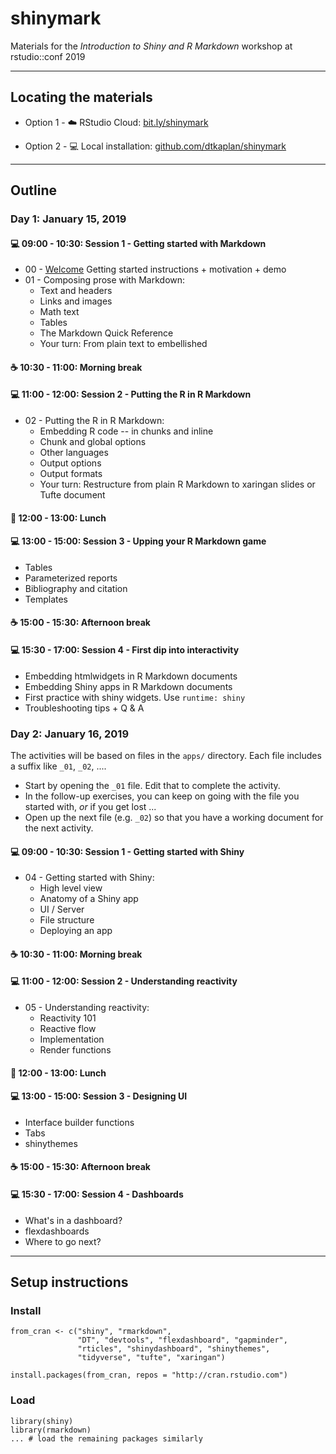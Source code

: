 # shinymark

Materials for the *Introduction to Shiny and R Markdown* workshop at rstudio::conf 2019

---

## Locating the materials

* Option 1 - :cloud: RStudio Cloud: [bit.ly/shinymark](https://bit.ly/shinymark)

* Option 2 - :computer: Local installation: [github.com/dtkaplan/shinymark](https://github.com/dtkaplan/shinymark)

---

## Outline

### Day 1: January 15, 2019

#### :computer: 09:00 - 10:30: Session 1 - Getting started with Markdown
  - 00 - [Welcome](00-welcome/00-welcome.pdf) Getting started instructions + motivation + demo
  - 01 - Composing prose with Markdown:
    - Text and headers
    - Links and images
    - Math text
    - Tables
    - The Markdown Quick Reference
    - Your turn: From plain text to embellished

#### :coffee: 10:30 - 11:00: Morning break

#### :computer: 11:00 - 12:00: Session 2 - Putting the R in R Markdown
  - 02 - Putting  the R in R Markdown:
    - Embedding R code -- in chunks and inline
    - Chunk and global options
    - Other languages
    - Output options
    - Output formats
    - Your turn: Restructure from plain R Markdown to xaringan slides or Tufte document
  
#### :fork_and_knife: 12:00 - 13:00: Lunch

#### :computer: 13:00 - 15:00: Session 3 - Upping your R Markdown game
  - Tables
  - Parameterized reports
  - Bibliography and citation
  - Templates
  
#### :coffee: 15:00 - 15:30: Afternoon break

#### :computer: 15:30 - 17:00: Session 4 - First dip into interactivity
  - Embedding htmlwidgets in R Markdown documents
  - Embedding Shiny apps in R Markdown documents
  - First practice with shiny widgets. Use `runtime: shiny`
  - Troubleshooting tips + Q & A

### Day 2: January 16, 2019

The activities will be based on files in the `apps/` directory. Each file includes a suffix like `_01`, `_02`, .... 

- Start by opening the `_01` file. Edit that to complete the activity.
- In the follow-up exercises, you can keep on going with the file you started with, *or* if you get lost ... 
- Open up the next file (e.g. `_02`) so that you have a working document for the next activity.

#### :computer: 09:00 - 10:30: Session 1 - Getting started with Shiny
  - 04 - Getting started with Shiny:
    - High level view
    - Anatomy of a Shiny app
    - UI / Server
    - File structure
    - Deploying an app

#### :coffee: 10:30 - 11:00: Morning break

#### :computer: 11:00 - 12:00: Session 2 - Understanding reactivity
  - 05 - Understanding reactivity:
    - Reactivity 101
    - Reactive flow
    - Implementation
    - Render functions
  
#### :fork_and_knife: 12:00 - 13:00: Lunch

#### :computer: 13:00 - 15:00: Session 3 - Designing UI
  - Interface builder functions
  - Tabs
  - shinythemes

#### :coffee: 15:00 - 15:30: Afternoon break

#### :computer: 15:30 - 17:00: Session 4 - Dashboards
  - What's in a dashboard?
  - flexdashboards
  - Where to go next?

---

## Setup instructions

### Install

```
from_cran <- c("shiny", "rmarkdown", 
               "DT", "devtools", "flexdashboard", "gapminder",
               "rticles", "shinydashboard", "shinythemes", 
               "tidyverse", "tufte", "xaringan")

install.packages(from_cran, repos = "http://cran.rstudio.com")
```

### Load

```
library(shiny)
library(rmarkdown)
... # load the remaining packages similarly
```
